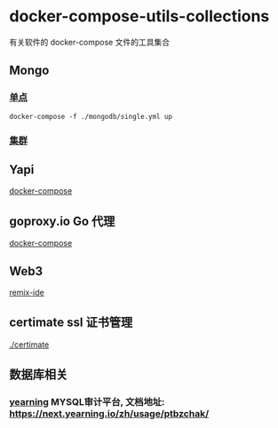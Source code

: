 # docker-compose-utils-collections

有关软件的 docker-compose 文件的工具集合

## Mongo

### [单点](./mongodb/single.yml)

`docker-compose -f ./mongodb/single.yml up`

### [集群](./mongodb/cluseter.yml)

## Yapi

[docker-compose](./yapi/docker-compose.yml)

## goproxy.io Go 代理

[docker-compose](./goproxy.io/docker-compose.yaml)

## Web3

[remix-ide](./remix/docker-compose.yaml)

## certimate ssl 证书管理

[./certimate](./certimate/docker-compose.yml)

## 数据库相关

### [yearning](./yearning/docker-compose.yaml) MYSQL审计平台, 文档地址: https://next.yearning.io/zh/usage/ptbzchak/
